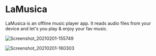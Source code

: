 # LaMusica
LaMusica is an offline music player app.
It reads audio files from your device and let's you play & enjoy your fav music.

![Screenshot_20210201-155749](https://user-images.githubusercontent.com/49814201/106449070-97905000-64a9-11eb-8ed1-c15e0276c784.jpg)

![Screenshot_20210201-160303](https://user-images.githubusercontent.com/49814201/106449142-a70f9900-64a9-11eb-840d-7a87c93bfe51.jpg)
